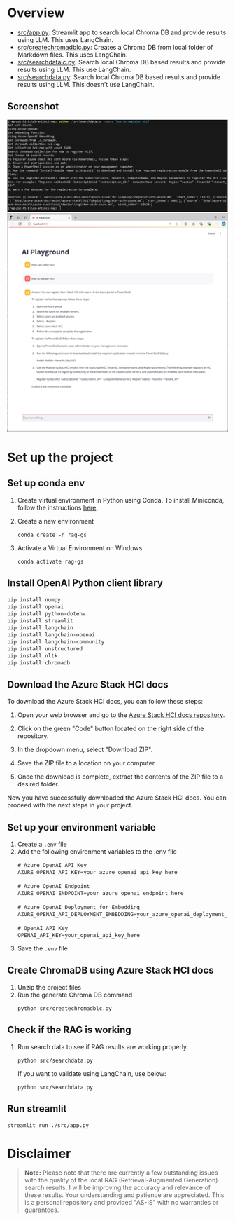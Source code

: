 # Overview
- [src/app.py](src/app.py): Streamlit app to search local Chroma DB and provide results using LLM. This uses LangChain.
- [src/createchromadblc.py](src/createchromadblc.py): Creates a Chroma DB from local folder of Markdown files. This uses LangChain.
- [src/searchdatalc.py](src/searchdatalc.py): Search local Chroma DB based results and provide results using LLM. This use LangChain.
- [src/searchdata.py](src/searchdata.py): Search local Chroma DB based results and provide results using LLM. This doesn't use LangChain.

## Screenshot
![Terminal](images/image-01.png)
![Streamlit](images/image-02.png)

# Set up the project

## Set up conda env
1. Create virtual environment in Python using Conda. To install Miniconda, follow the instructions [here](https://docs.anaconda.com/miniconda/miniconda-install/).

1. Create a new environment
    ```shell
    conda create -n rag-gs
    ```
1. Activate a Virtual Environment on Windows
    ```shell
    conda activate rag-gs
    ```
## Install OpenAI Python client library
```shell
pip install numpy
pip install openai
pip install python-dotenv
pip install streamlit
pip install langchain
pip install langchain-openai
pip install langchain-community
pip install unstructured
pip install nltk
pip install chromadb
```

## Download the Azure Stack HCI docs
To download the Azure Stack HCI docs, you can follow these steps:

1. Open your web browser and go to the [Azure Stack HCI docs repository](https://github.com/MicrosoftDocs/azure-stack-docs/).

1. Click on the green "Code" button located on the right side of the repository.

1. In the dropdown menu, select "Download ZIP".

1. Save the ZIP file to a location on your computer.

1. Once the download is complete, extract the contents of the ZIP file to a desired folder.

Now you have successfully downloaded the Azure Stack HCI docs. You can proceed with the next steps in your project.

## Set up your environment variable
1. Create a `.env` file
1. Add the following environment variables to the .env file
    ```env
    # Azure OpenAI API Key
    AZURE_OPENAI_API_KEY=your_azure_openai_api_key_here

    # Azure OpenAI Endpoint
    AZURE_OPENAI_ENDPOINT=your_azure_openai_endpoint_here

    # Azure OpenAI Deployment for Embedding
    AZURE_OPENAI_API_DEPLOYMENT_EMBEDDING=your_azure_openai_deployment_embedding_here

    # OpenAI API Key
    OPENAI_API_KEY=your_openai_api_key_here
    ```
1. Save the `.env` file


## Create ChromaDB using Azure Stack HCI docs
1. Unzip the project files
1. Run the generate Chroma DB command
    ```shell
    python src/createchromadblc.py
    ```

## Check if the RAG is working
1. Run search data to see if RAG results are working properly.
    ```shell
    python src/searchdata.py
    ```

    If you want to validate using LangChain, use below:
    ```shell
    python src/searchdata.py
    ```

## Run streamlit
```shell
streamlit run ./src/app.py
```

# Disclaimer

> **Note:** Please note that there are currently a few outstanding issues with the quality of the local RAG (Retrieval-Augmented Generation) search results. I will be improving the accuracy and relevance of these results. Your understanding and patience are appreciated. This is a personal repository and provided "AS-IS" with no warranties or guarantees. 
